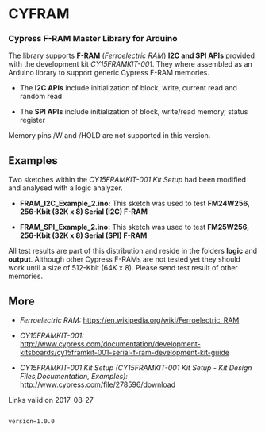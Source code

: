 # CYFRAM
### Cypress F-RAM Master Library for Arduino

The library supports **F-RAM** (*Ferroelectric RAM*) **I2C and SPI APIs** provided with the development kit *CY15FRAMKIT-001*. They where assembled as an Arduino library to support generic Cypress F-RAM memories.

- The **I2C APIs** include initialization of block, write, current read and random read

- The **SPI APIs** include initialization of block, write/read memory, status register

Memory pins /W and /HOLD are not supported in this version.


## Examples 

Two sketches within the *CY15FRAMKIT-001 Kit Setup* had been modified and analysed with a logic analyzer. 

- **FRAM_I2C_Example_2.ino:** This sketch was used to test **FM24W256, 256-Kbit (32K x 8) Serial (I2C) F-RAM**

- **FRAM_SPI_Example_2.ino:** This sketch was used to test **FM25W256, 256-Kbit (32K x 8) Serial (SPI) F-RAM**

All test results are part of this distribution and reside in the folders **logic** and **output**. Although other Cypress F-RAMs are not tested yet they should work until a size of 512-Kbit (64K x 8). Please send test result of other memories.

## More

- *Ferroelectric RAM:* https://en.wikipedia.org/wiki/Ferroelectric_RAM

- *CY15FRAMKIT-001:* 
http://www.cypress.com/documentation/development-kitsboards/cy15framkit-001-serial-f-ram-development-kit-guide

- *CY15FRAMKIT-001 Kit Setup (CY15FRAMKIT-001 Kit Setup - Kit Design Files,Documentation, Examples):*
http://www.cypress.com/file/278596/download

Links valid on 2017-08-27
 
<code> 
version=1.0.0
</code>
